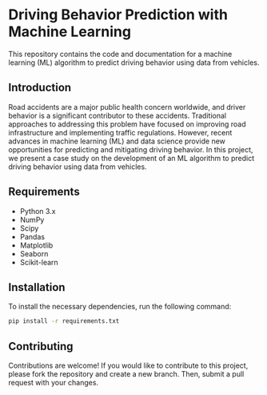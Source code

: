 # Driving Behavior Prediction with Machine Learning

This repository contains the code and documentation for a machine learning (ML) algorithm to predict driving behavior using  data from vehicles.

## Introduction
Road accidents are a major public health concern worldwide, and driver behavior is a significant contributor to these accidents. Traditional approaches to addressing this problem have focused on improving road infrastructure and implementing traffic regulations. However, recent advances in machine learning (ML) and data science provide new opportunities for predicting and mitigating driving behavior. In this project, we present a case study on the development of an ML algorithm to predict driving behavior using data from vehicles.

## Requirements
- Python 3.x
- NumPy
- Scipy
- Pandas
- Matplotlib
- Seaborn
- Scikit-learn

## Installation
To install the necessary dependencies, run the following command:
```bash 
pip install -r requirements.txt
```

## Contributing
Contributions are welcome! If you would like to contribute to this project, please fork the repository and create a new branch. Then, submit a pull request with your changes.